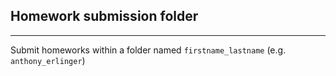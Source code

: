 ## Homework submission folder
---

Submit homeworks within a folder named `firstname_lastname` (e.g.
`anthony_erlinger`)
